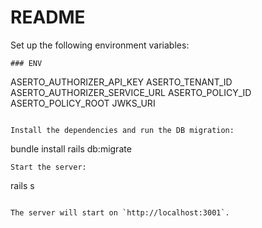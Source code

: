 # README

Set up the following environment variables:

```
### ENV
```
ASERTO_AUTHORIZER_API_KEY
ASERTO_TENANT_ID
ASERTO_AUTHORIZER_SERVICE_URL
ASERTO_POLICY_ID
ASERTO_POLICY_ROOT
JWKS_URI
```

Install the dependencies and run the DB migration:

```
bundle install
rails db:migrate

```
Start the server:

```
rails s
```

The server will start on `http://localhost:3001`.

